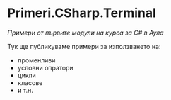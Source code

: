 ﻿# Primeri.CSharp.Terminal
*Примери от първите модули на курса за C#  в Аула*

Тук ще публикуваме примери за изпoлзването на:
* променливи
* условни опратори
* цикли
* класове
* и т.н.